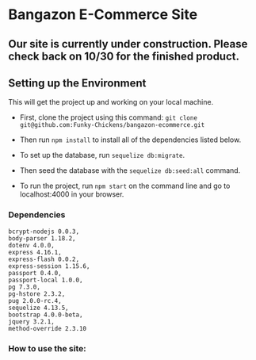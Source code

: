 # Bangazon E-Commerce Site

## Our site is currently under construction.  Please check back on 10/30 for the finished product.

## Setting up the Environment

This will get the project up and working on your local machine.

- First, clone the project using this command: ```git clone git@github.com:Funky-Chickens/bangazon-ecommerce.git```

- Then run ```npm install``` to install all of the dependencies listed below.

- To set up the database, run ```sequelize db:migrate```.

- Then seed the database with the ```sequelize db:seed:all``` command.

- To run the project, run ```npm start``` on the command line and go to localhost:4000 in your browser.

### Dependencies

    bcrypt-nodejs 0.0.3,
    body-parser 1.18.2,
    dotenv 4.0.0,
    express 4.16.1,
    express-flash 0.0.2,
    express-session 1.15.6,
    passport 0.4.0,
    passport-local 1.0.0,
    pg 7.3.0,
    pg-hstore 2.3.2,
    pug 2.0.0-rc.4,
    sequelize 4.13.5,
    bootstrap 4.0.0-beta,
    jquery 3.2.1,
    method-override 2.3.10

### How to use the site: